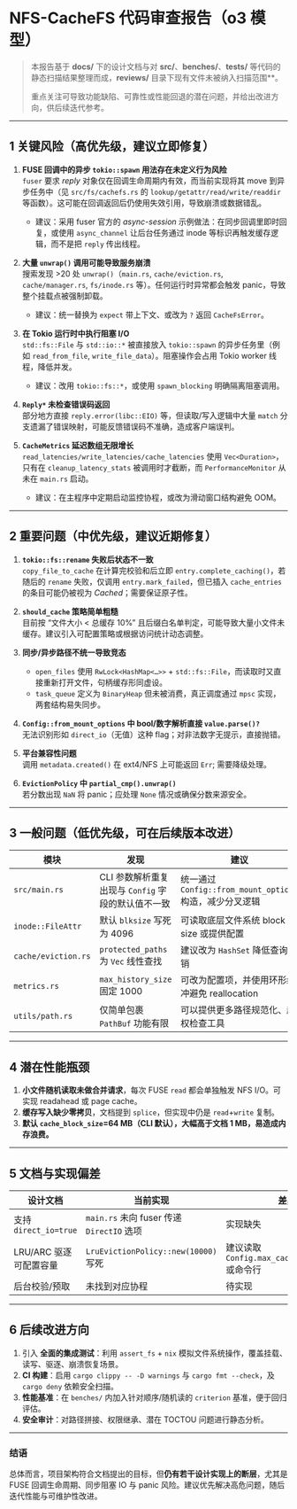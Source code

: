 # NFS-CacheFS 代码审查报告（o3 模型）

> 本报告基于 **docs/** 下的设计文档与对 **src/**、**benches/**、**tests/** 等代码的静态扫描结果整理而成，**reviews/** 目录下现有文件未被纳入扫描范围**。
>
> 重点关注可导致功能缺陷、可靠性或性能回退的潜在问题，并给出改进方向，供后续迭代参考。

---

## 1 关键风险（高优先级，建议立即修复）

1. **FUSE 回调中的异步 `tokio::spawn` 用法存在未定义行为风险**  
   `fuser` 要求 *reply* 对象仅在回调生命周期内有效，而当前实现将其 move 到异步任务中（见 `src/fs/cachefs.rs` 的 `lookup/getattr/read/write/readdir` 等函数）。这可能在回调返回后仍使用失效引用，导致崩溃或数据错乱。
   - 建议：采用 fuser 官方的 *async-session* 示例做法：在同步回调里即时回复，或使用 `async_channel` 让后台任务通过 inode 等标识再触发缓存逻辑，而不是把 `reply` 传出线程。

2. **大量 `unwrap()` 调用可能导致服务崩溃**  
   搜索发现 >20 处 `unwrap()`（`main.rs`, `cache/eviction.rs`, `cache/manager.rs`, `fs/inode.rs` 等）。任何运行时异常都会触发 panic，导致整个挂载点被强制卸载。  
   - 建议：统一替换为 `expect` 带上下文、或改为 `?` 返回 `CacheFsError`。

3. **在 Tokio 运行时中执行阻塞 I/O**  
   `std::fs::File` 与 `std::io::*` 被直接放入 `tokio::spawn` 的异步任务里（例如 `read_from_file`, `write_file_data`）。阻塞操作会占用 Tokio worker 线程，降低并发。  
   - 建议：改用 `tokio::fs::*`，或使用 `spawn_blocking` 明确隔离阻塞调用。

4. **`Reply*` 未检查错误码返回**  
   部分地方直接 `reply.error(libc::EIO)` 等，但读取/写入逻辑中大量 `match` 分支遗漏了错误映射，可能反馈错误码不准确，造成客户端误判。

5. **`CacheMetrics` 延迟数组无限增长**  
   `read_latencies/write_latencies/cache_latencies` 使用 `Vec<Duration>`，只有在 `cleanup_latency_stats` 被调用时才截断，而 `PerformanceMonitor` 从未在 `main.rs` 启动。
   - 建议：在主程序中定期启动监控协程，或改为滑动窗口结构避免 OOM。

---

## 2 重要问题（中优先级，建议近期修复）

1. **`tokio::fs::rename` 失败后状态不一致**  
   `copy_file_to_cache` 在计算完校验和后立即 `entry.complete_caching()`，若随后的 `rename` 失败，仅调用 `entry.mark_failed`，但已插入 `cache_entries` 的条目可能仍被视为 *Cached*；需要保证原子性。

2. **`should_cache` 策略简单粗糙**  
   目前按 “文件大小 < 总缓存 10%” 且后缀白名单判定，可能导致大量小文件未缓存。建议引入可配置策略或根据访问统计动态调整。

3. **同步/异步路径不统一导致竞态**  
   - `open_files` 使用 `RwLock<HashMap<…>>` + `std::fs::File`，而读取时又直接重新打开文件，句柄缓存形同虚设。
   - `task_queue` 定义为 `BinaryHeap` 但未被消费，真正调度通过 `mpsc` 实现，两套结构易失同步。

4. **`Config::from_mount_options` 中 bool/数字解析直接 `value.parse()?`**  
   无法识别形如 `direct_io`（无值）这种 flag；对非法数字无提示，直接抛错。

5. **平台兼容性问题**  
   调用 `metadata.created()` 在 ext4/NFS 上可能返回 `Err`; 需要降级处理。

6. **`EvictionPolicy` 中 `partial_cmp().unwrap()`**  
   若分数出现 `NaN` 将 panic；应处理 `None` 情况或确保分数来源安全。

---

## 3 一般问题（低优先级，可在后续版本改进）

| 模块 | 发现 | 建议 |
|------|------|------|
| `src/main.rs` | CLI 参数解析重复出现与 `Config` 字段的默认值不一致 | 统一通过 `Config::from_mount_options` 构造，减少分叉逻辑 |
| `inode::FileAttr` | 默认 `blksize` 写死为 4096 | 可读取底层文件系统 block size 或提供配置 |
| `cache/eviction.rs` | `protected_paths` 为 `Vec` 线性查找 | 建议改为 `HashSet` 降低查询开销 |
| `metrics.rs` | `max_history_size` 固定 1000 | 可改为配置项，并使用环形缓冲避免 reallocation |
| `utils/path.rs` | 仅简单包裹 `PathBuf` 功能有限 | 可以提供更多路径规范化、越权检查工具 |

---

## 4 潜在性能瓶颈

1. **小文件随机读取未做合并请求**，每次 FUSE `read` 都会单独触发 NFS I/O。可实现 readahead 或 page cache。
2. **缓存写入缺少零拷贝**，文档提到 `splice`，但实现中仍是 `read`+`write` 复制。
3. **默认 `cache_block_size`=64 MB（CLI 默认），大幅高于文档 1 MB，易造成内存浪费。**

---

## 5 文档与实现偏差

| 设计文档 | 当前实现 | 差异 |
|----------|----------|------|
| 支持 `direct_io=true` | `main.rs` 未向 fuser 传递 `DirectIO` 选项 | 实现缺失 |
| LRU/ARC 驱逐可配置容量 | `LruEvictionPolicy::new(10000)` 写死 | 建议读取 `Config.max_cache_size_bytes` 或命令行 |
| 后台校验/预取 | 未找到对应协程 | 待实现 |

---

## 6 后续改进方向

1. 引入 **全面的集成测试**：利用 `assert_fs` + `nix` 模拟文件系统操作，覆盖挂载、读写、驱逐、崩溃恢复场景。
2. **CI 构建**：启用 `cargo clippy -- -D warnings` 与 `cargo fmt --check`，及 `cargo deny` 依赖安全扫描。
3. **性能基准**：在 `benches/` 内加入针对顺序/随机读的 `criterion` 基准，便于回归评估。
4. **安全审计**：对路径拼接、权限继承、潜在 TOCTOU 问题进行静态分析。

---

### 结语

总体而言，项目架构符合文档提出的目标，但**仍有若干设计实现上的断层**，尤其是 FUSE 回调生命周期、同步阻塞 IO 与 panic 风险。建议优先解决高危问题，随后迭代性能与可维护性改进。 